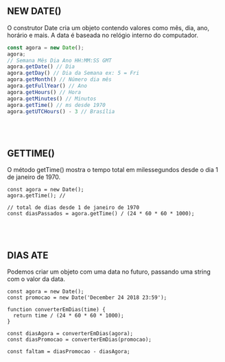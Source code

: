 ## NEW DATE()

O construtor Date cria um objeto contendo valores como mês, dia, ano, horário e mais. A data é baseada no relógio interno do computador.

````js
const agora = new Date();
agora;
// Semana Mês Dia Ano HH:MM:SS GMT
agora.getDate() // Dia
agora.getDay() // Dia da Semana ex: 5 = Fri
agora.getMonth() // Número dia mês
agora.getFullYear() // Ano
agora.getHours() // Hora
agora.getMinutes() // Minutos
agora.getTime() // ms desde 1970
agora.getUTCHours() - 3 // Brasília
````
<br><br>



## GETTIME()

O método getTime() mostra o tempo total em milessegundos desde o dia 1 de janeiro de 1970.

````JS
const agora = new Date();
agora.getTime(); //

// total de dias desde 1 de janeiro de 1970
const diasPassados = agora.getTime() / (24 * 60 * 60 * 1000);
````
<br><br>



## DIAS ATE

Podemos criar um objeto com uma data no futuro, passando uma string com o valor da data.

````JS
const agora = new Date();
const promocao = new Date('December 24 2018 23:59');

function converterEmDias(time) {
  return time / (24 * 60 * 60 * 1000);
}

const diasAgora = converterEmDias(agora);
const diasPromocao = converterEmDias(promocao);

const faltam = diasPromocao - diasAgora;
````
<br><br>
